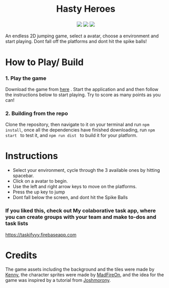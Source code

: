 
<h1 align="center">
Hasty Heroes<br>

</h1>
<h3 align="center">

<img src ="https://img.shields.io/github/downloads/Aveek-Saha/HastyHeroes/total.svg?style=flat-square">
<img src ="https://img.shields.io/github/stars/Aveek-Saha/HastyHeroes.svg?style=flat-square">
<img src ="https://img.shields.io/github/forks/Aveek-Saha/HastyHeroes.svg?style=flat-square">
</h3>



An endless 2D jumping game, select a avatar, choose a environment and start playing. Dont fall off the platforms and dont hit the spike balls!


# How to Play/ Build
### 1. Play the game
Download the game from <a href="https://github.com/Aveek-Saha/HastyHeroes/releases">here</a> . Start the application and and then follow the instructions below to start playing. Try to score as many points as you can!
### 2. Building from the repo
Clone the repository, then navigate to it on your terminal and run ```npm install```, once all the dependencies have finished downloading, run ```npm start ``` to test it, and ```npm run dist ``` to build it for your platform.


# Instructions
<ul>
  <li>Select your environment, cycle through the 3 available ones by hitting spacebar.</li>
  <li>Click on a avatar to begin.</li>
  <li>Use the left and right arrow keys to move on the platforms.</li>
  <li>Press the up key to jump</li>
  <li>Dont fall below the screen, and dont hit the Spike Balls</li>
</ul>

### If you liked this, check out My colaborative task app, where you can create groups with your team and make to-dos and task lists
https://taskifyyy.firebaseapp.com

#  Credits
The game assets including the background and the tiles were made by <a href="http://kenney.nl">Kenny</a>, the character sprites were made by <a href="https://swapnilrane24.itch.io/square-characters"> MadFireOn</a>, and the idea for the game was inspired  by a tutorial from <a href="https://www.joshmorony.com/build-a-flappy-bird-jetpack-joyride-hybrid-game-in-phaser/"> Joshmorony</a>. 
